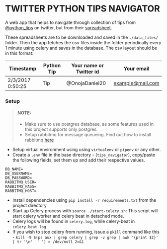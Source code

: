 # TWITTER PYTHON TIPS NAVIGATOR

A web app that helps to navigate through collection of tips from [@python_tips](https://twitter.com/python_tip) on twitter, but from their [spreadsheet](https://t.co/oARrOmrin7).

These spreadsheets are to be downloaded and saved in the `./data_files/` folder. Then the app fetches the csv files inside the folder periodically every 1 minute using celery and saves in the database. The csv layout should be in this format:

|   Timestamp           |   Python Tip  |   Your name or Twitter id |   Your email          |
|   ---                 |   ---         |   ---                     |   ---                 |
|   2/3/2017 0:50:25    |   Tip         |   @OnojaDaniel20          |   example@mail.com    |


### Setup

> #### NOTE:
> - Make sure to use postgres database, as some features used in this project supports only postgres.
> - Setup rabbitmq for message queueing. Find out how to install rabbitmq [here](https://www.rabbitmq.com/download.html)

- Setup virtual environment using using `virtualenv` or `pipenv` or any other.
- Create a `.env` file in the base directory - (`tips_navigator`), copy/paste the following fields, set them up and add their respective values.
```
DB_NAME=
DB_USERNAME=
DB_PASSWORD=
RABBITMQ_USER=
RABBITMQ_PASS=
RABBITMQ_HOST=
```
- Install dependencies using `pip install -r requirements.txt` from the project directory
- Start up Celery process with `source ./start-celery.sh`: This script will start celery worker and celery beat in detached mode.
- Celery logs will be found in `celery.log`, while celery-beat in `celery.beat.log`
- If you wish to stop celery from running, issue a `pkill` command like this - `kill -9 $(ps aux | grep celery | grep -v grep | awk '{print $2}' | tr '\n'  ' ') > /dev/null 2>&1`
